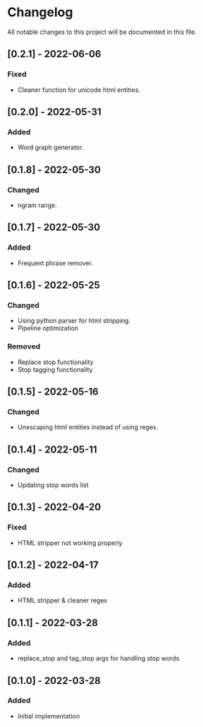 # Changelog
All notable changes to this project will be documented in this file.

## [0.2.1] - 2022-06-06
### Fixed
- Cleaner function for unicode html entities.

## [0.2.0] - 2022-05-31
### Added
- Word graph generator.

## [0.1.8] - 2022-05-30
### Changed
- ngram range.

## [0.1.7] - 2022-05-30
### Added
- Frequent phrase remover.

## [0.1.6] - 2022-05-25
### Changed
- Using python parser for html stripping.
- Pipeline optimization

### Removed
- Replace stop functionality
- Stop tagging functionality

## [0.1.5] - 2022-05-16
### Changed
- Unescaping html entities instead of using regex.

## [0.1.4] - 2022-05-11
### Changed
- Updating stop words list

## [0.1.3] - 2022-04-20
### Fixed
- HTML stripper not working properly

## [0.1.2] - 2022-04-17
### Added
- HTML stripper & cleaner regex

## [0.1.1] - 2022-03-28
### Added
- replace_stop and tag_stop args for handling stop words

## [0.1.0] - 2022-03-28
### Added
- Initial implementation

